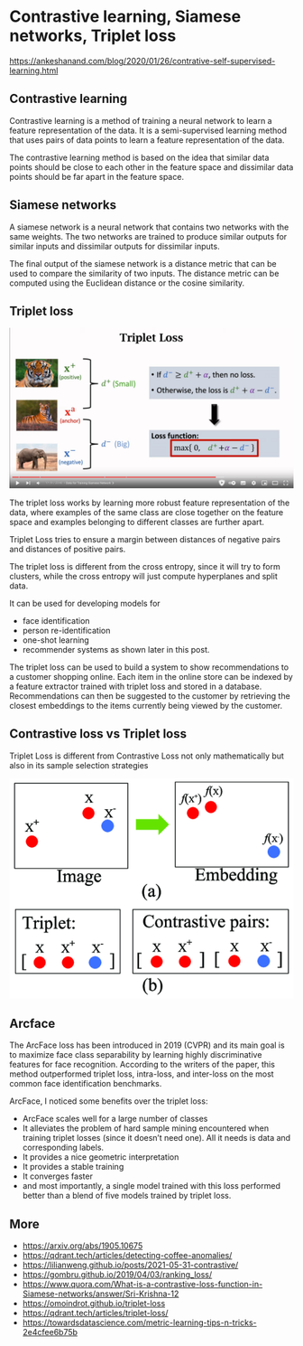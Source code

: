 # Contrastive learning, Siamese networks, Triplet loss

<https://ankeshanand.com/blog/2020/01/26/contrative-self-supervised-learning.html>

## Contrastive learning

Contrastive learning is a method of training a neural network to learn a feature representation of the data. It is a semi-supervised learning method that uses pairs of data points to learn a feature representation of the data.

The contrastive learning method is based on the idea that similar data points should be close to each other in the feature space and dissimilar data points should be far apart in the feature space.

## Siamese networks

A siamese network is a neural network that contains two networks with the same weights. The two networks are trained to produce similar outputs for similar inputs and dissimilar outputs for dissimilar inputs.

The final output of the siamese network is a distance metric that can be used to compare the similarity of two inputs. The distance metric can be computed using the Euclidean distance or the cosine similarity.

## Triplet loss

![](triplet-loss.png)

The triplet loss works by learning more robust feature representation of the data, where examples of the same class are close together on the feature space and examples belonging to different classes are further apart.

Triplet Loss tries to ensure a margin between distances of negative pairs and distances of positive pairs.

The triplet loss is different from the cross entropy, since it will try to form clusters, while the cross entropy will just compute hyperplanes and split data.

It can be used for developing models for

- face identification
- person re-identification
- one-shot learning
- recommender systems as shown later in this post.

The triplet loss can be used to build a system to show recommendations to a customer shopping online. Each item in the online store can be indexed by a feature extractor trained with triplet loss and stored in a database. Recommendations can then be suggested to the customer by retrieving the closest embeddings to the items currently being viewed by the customer.

## Contrastive loss vs Triplet loss

Triplet Loss is different from Contrastive Loss not only mathematically but also in its sample selection strategies

![](./triplet-vs-contrastive.png)

## Arcface

The ArcFace loss has been introduced in 2019 (CVPR) and its main goal is to maximize face class separability by learning highly discriminative features for face recognition. According to the writers of the paper, this method outperformed triplet loss, intra-loss, and inter-loss on the most common face identification benchmarks.

ArcFace, I noticed some benefits over the triplet loss:

- ArcFace scales well for a large number of classes
- It alleviates the problem of hard sample mining encountered when training triplet losses (since it doesn’t need one). All it needs is data and corresponding labels.
- It provides a nice geometric interpretation
- It provides a stable training
- It converges faster
- and most importantly, a single model trained with this loss performed better than a blend of five models trained by triplet loss.

## More

- <https://arxiv.org/abs/1905.10675>
- <https://qdrant.tech/articles/detecting-coffee-anomalies/>
- <https://lilianweng.github.io/posts/2021-05-31-contrastive/>
- <https://gombru.github.io/2019/04/03/ranking_loss/>
- <https://www.quora.com/What-is-a-contrastive-loss-function-in-Siamese-networks/answer/Sri-Krishna-12>
- <https://omoindrot.github.io/triplet-loss>
- <https://qdrant.tech/articles/triplet-loss/>
- <https://towardsdatascience.com/metric-learning-tips-n-tricks-2e4cfee6b75b>
